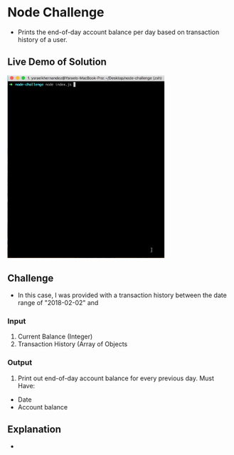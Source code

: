 # Node Challenge
- Prints the end-of-day account balance per day based on transaction history of a user. 

## Live Demo of Solution
<img src="https://github.com/ykeanu/node-challenge/blob/master/assets/live-demo.gif?raw=true" width="70%" height="70%">

## Challenge
- In this case, I was provided with a transaction history between the date range of "2018-02-02" and
### Input
1. Current Balance (Integer)
2. Transaction History (Array of Objects

### Output
1. Print out end-of-day account balance for every previous day. Must Have:
  - Date
  - Account balance

## Explanation
- 
